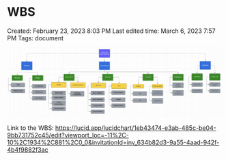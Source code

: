 # WBS

Created: February 23, 2023 8:03 PM
Last edited time: March 6, 2023 7:57 PM
Tags: document

![Untitled](/wiki/WBS/Untitled.png)

Link to the WBS: https://lucid.app/lucidchart/1eb43474-e3ab-485c-be04-9bb731752c45/edit?viewport_loc=-11%2C-10%2C1934%2C881%2C0_0&invitationId=inv_634b82d3-9a55-4aad-942f-4b4f9882f3ac